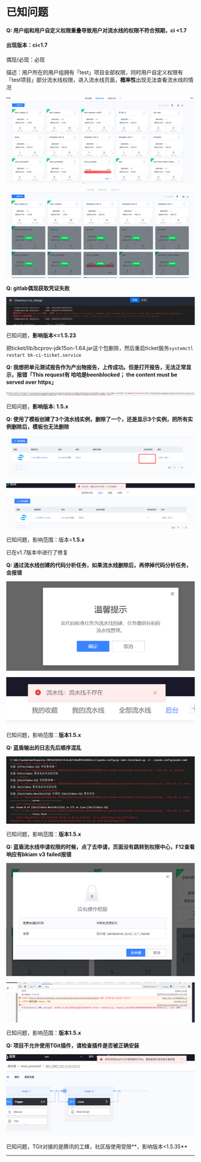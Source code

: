 # 已知问题


#### Q: 用户组和用户自定义权限重叠导致用户对流水线的权限不符合预期，ci <1.7

#### **出现版本：ci<1.7**&#x20;

偶现/必现：必现&#x20;

描述：用户所在的用户组拥有「test」项目全部权限，同时用户自定义权限有「test项目」部分流水线权限，进入流水线页面，**概率性**出现无法查看流水线的情况  &#x20;

![可以查看流水线](../../.gitbook/assets/image-20220301101202-Tnoda.png)

![无法查看流水线](../../.gitbook/assets/image-20220301101202-SOWdg.png)

**Q: gitlab偶现获取凭证失败**

![](../../.gitbook/assets/wecom-temp-941115d684647ac6fe940676a7854656.png)

已知问题，**影响版本<=1.5.23**

把ticket/lib/bcprov-jdk15on-1.64.jar这个包删除，然后重启ticket服务`systemctl restart bk-ci-ticket.service`

**Q: 我想把单元测试报告作为产出物报告，上传成功。但是打开报告，无法正常显示，报错「This request有 哈哈是beenblocked； the content must be served over https」**

![](../../.gitbook/assets/wecom-temp-76f4802ef5f78b0abfda917c2575106a.png)

已知问题，**影响版本: 1.5.x**

**Q: 使用了模板创建了3个流水线实例，删除了一个，还是显示3个实例，把所有实例删除后，模板也无法删除**

![](../../.gitbook/assets/企业微信截图_16389525588929.png)

![](../../.gitbook/assets/企业微信截图_16389527024197.png)

已知问题，影响范围：版本<**1.5.x**

已在v1.7版本中进行了修复

**Q: 通过流水线创建的代码分析任务，如果流水线删除后，再停掉代码分析任务，会报错**

![](../../.gitbook/assets/image-20220301101202-nkPoi.png)

![](../../.gitbook/assets/企业微信截图_16395354744740.png)

已知问题，影响范围：**版本1.5.x**

**Q: 蓝盾输出的日志先后顺序混乱**

![](../../.gitbook/assets/企业微信截图_16316936739387.png)

已知问题，影响范围：**版本1.5.x**

**Q: 蓝盾流水线申请权限的时候，点了去申请，页面没有跳转到权限中心，F12查看响应有bkiam v3 failed报错**

![](../../.gitbook/assets/企业微信截图_16384143961812.png)

![](../../.gitbook/assets/企业微信截图_16384146286005.png)

已知问题，影响范围：**版本1.5.x**

**Q: 项目不允许使用TGit插件，请检查插件是否被正确安装**

![](../../.gitbook/assets/image-20220125154003687.png)

已知问题，TGit对接的是腾讯的工蜂，社区版使用受限**，影响版本<1.5.35**

****
